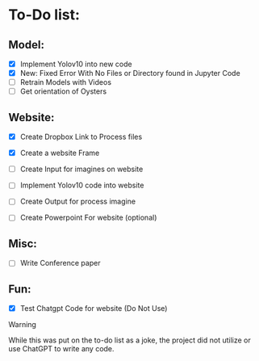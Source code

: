 # To-Do list:
## Model:
- [x] Implement Yolov10 into new code
- [X] New: Fixed Error With No Files or Directory found in Jupyter Code
- [ ] Retrain Models with Videos
- [ ] Get orientation of Oysters

## Website:
- [x] Create Dropbox Link to Process files
- [X] Create a website Frame
- [ ] Create Input for imagines on website
- [ ] Implement Yolov10 code into website
- [ ] Create Output for process imagine
- [ ] Create Powerpoint For website (optional)


## Misc:
- [ ] Write Conference paper


## Fun:
- [X] Test Chatgpt Code for website (Do Not Use)
      
>[!Warning]
>While this was put on the to-do list as a joke, the project did not utilize or use ChatGPT to write any code.

